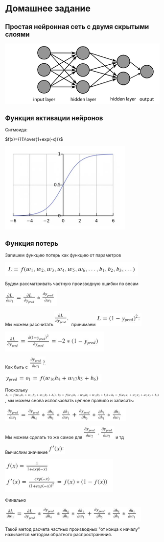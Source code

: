 # Домашнее задание
## Простая нейронная сеть с двумя скрытыми слоями

![ui_glow](./doc/pic.png)

## Функция активации нейронов 

Сигмоида: 
  
$f(x)={{1}\over{1+exp(-x)}}$


![ui_glow_up](./doc/sigmoid.JPG)

## Функция потерь

Запишем функцию потерь как функцию от параметров

![pic1](./doc/pic1.JPG)

Будем рассматривать частную производную ошибки по весам 

![pic2](./doc/pic2.JPG)

Мы можем рассчитать ![pic3](./doc/pic3.JPG) принимаем ![pic4](./doc/pic4.JPG)

![pic5](./doc/pic5.JPG)

Как быть с ![pic6](./doc/pic6.JPG)

![pic7](./doc/pic7.JPG)

Поскольку ![pic8](./doc/pic8.JPG) , мы можем снова использовать цепное правило и записать:

![pic9](./doc/pic9.JPG)

Мы можем сделать то же самое для ![pic10](./doc/pic10.JPG) и тд

Вычислим значение ![pic11](./doc/pic11.JPG)

![pic12](./doc/pic12.JPG)

Финально 

![pic13](./doc/pic13.JPG)

Такой метод расчета частных производных "от конца к началу" называется методом обратного распространения.